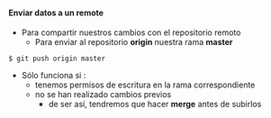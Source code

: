 #### Enviar datos a un remote
* Para compartir nuestros cambios con el repositorio remoto
  * Para enviar al repositorio **origin** nuestra rama **master**

```shell
$ git push origin master
```

* Sólo funciona si :
  * tenemos permisos de escritura en la rama correspondiente
  * no se han realizado cambios previos
    * de ser así, tendremos que hacer **merge** antes de subirlos
